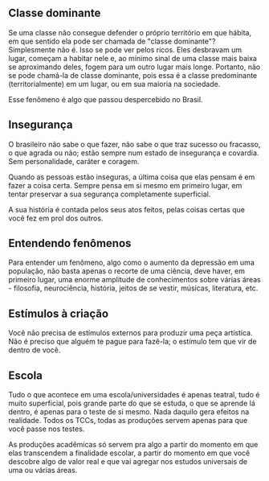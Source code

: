 ## Classe dominante
Se uma classe não consegue defender o próprio território em que hábita, em que sentido ela pode ser chamada de "classe dominante"? Simplesmente não é. Isso se pode ver pelos ricos. Eles desbravam um lugar, começam a habitar nele e, ao mínimo sinal de uma classe mais baixa se aproximando deles, fogem para um outro lugar mais longe. Portanto, não se pode chamá-la de classe dominante, pois essa é a classe predominante (territorialmente) em um lugar, ou em sua maioria na sociedade.

Esse fenômeno é algo que passou despercebido no Brasil. 

## Insegurança
O brasileiro não sabe o que fazer, não sabe o que traz sucesso ou fracasso, o que agrada ou não; estão sempre num estado de insegurança e covardia. Sem personalidade, caráter e coragem.

Quando as pessoas estão inseguras, a última coisa que elas pensam é em fazer a coisa certa. Sempre pensa em si mesmo em primeiro lugar, em tentar preservar a sua segurança completamente superficial. 

A sua história é contada pelos seus atos feitos, pelas coisas certas que você fez em prol dos outros.

## Entendendo fenômenos
Para entender um fenômeno, algo como o aumento da depressão em uma população, não basta apenas o recorte de uma ciência, deve haver, em primeiro lugar, uma enorme amplitude de conhecimentos sobre várias áreas - filosofia, neurociência, história, jeitos de se vestir, músicas, literatura, etc.

## Estímulos à criação
Você não precisa de estímulos externos para produzir uma peça artística. Não é preciso que alguém te pague para fazê-la; o estímulo tem que vir de dentro de você. 

## Escola
Tudo o que acontece em uma escola/universidades é apenas teatral, tudo é muito superficial, pois grande parte do que se estuda, o que se aprende lá dentro, é apenas para o teste de si mesmo. Nada daquilo gera efeitos na realidade. Todos os TCCs, todas as produções servem apenas para que você passe nos testes.

As produções acadêmicas só servem pra algo a partir do momento em que elas transcendem a finalidade escolar, a partir do momento em que você descobre algo de valor real e que vai agregar nos estudos universais de uma ou várias áreas.

